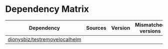 # Dependency Matrix

Dependency | Sources | Version | Mismatched versions
---------- | ------- | ------- | -------------------
[dionysbiz/testremovelocalhelm](https://github.com/dionysbiz/testremovelocalhelm.git) |  | []() | 

